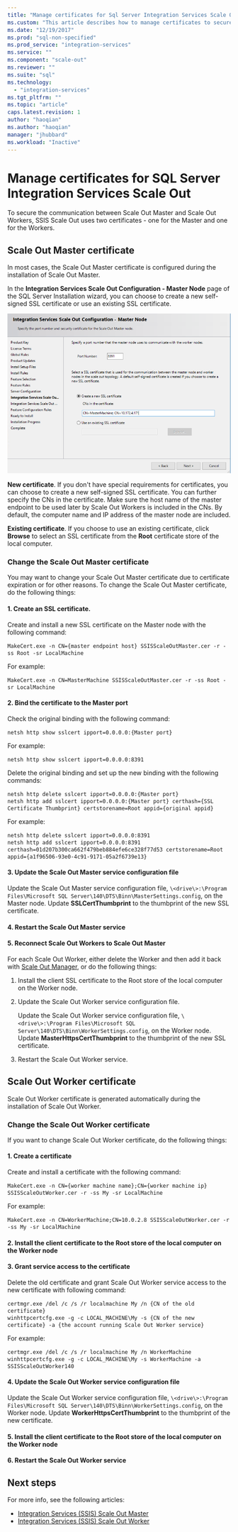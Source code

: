 ```yaml
---
title: "Manage certificates for Sql Server Integration Services Scale Out | Microsoft Docs"
ms.custom: "This article describes how to manage certificates to secure communications between SSIS Scale Out Master and Scale Out Workers."
ms.date: "12/19/2017"
ms.prod: "sql-non-specified"
ms.prod_service: "integration-services"
ms.service: ""
ms.component: "scale-out"
ms.reviewer: ""
ms.suite: "sql"
ms.technology: 
  - "integration-services"
ms.tgt_pltfrm: ""
ms.topic: "article"
caps.latest.revision: 1
author: "haoqian"
ms.author: "haoqian"
manager: "jhubbard"
ms.workload: "Inactive"
---
```

# Manage certificates for SQL Server Integration Services Scale Out

To secure the communication between Scale Out Master and Scale Out Workers, SSIS Scale Out uses two certificates - one for the Master and one for the Workers. 

## Scale Out Master certificate

In most cases, the Scale Out Master certificate is configured during the installation of Scale Out Master.

In the **Integration Services Scale Out Configuration - Master Node** page of the SQL Server Installation wizard, you can choose to create a new self-signed SSL certificate or use an existing SSL certificate.

![Master Config](media/master-config.PNG)

**New certificate**. If you don't have special requirements for certificates, you can choose to create a new self-signed SSL certificate. You can further specify the CNs in the certificate. Make sure the host name of the master endpoint to be used later by Scale Out Workers is included in the CNs. By default, the computer name and IP address of the master node are included. 

**Existing certificate**. If you choose to use an existing certificate, click **Browse** to select an SSL certificate from the **Root** certificate store of the local computer.

### Change the Scale Out Master certificate

You may want to change your Scale Out Master certificate due to certificate expiration or for other reasons. To change the Scale Out Master certificate, do the following things:

#### 1. Create an SSL certificate.
Create and install a new SSL certificate on the Master node with the following command:

```dos
MakeCert.exe -n CN={master endpoint host} SSISScaleOutMaster.cer -r -ss Root -sr LocalMachine
```
For example:

```dos
MakeCert.exe -n CN=MasterMachine SSISScaleOutMaster.cer -r -ss Root -sr LocalMachine
```

#### 2. Bind the certificate to the Master port
Check the original binding with the following command:

```dos
netsh http show sslcert ipport=0.0.0.0:{Master port}
```

For example:

```dos
netsh http show sslcert ipport=0.0.0.0:8391
```

Delete the original binding and set up the new binding with the following commands:

```dos
netsh http delete sslcert ipport=0.0.0.0:{Master port}
netsh http add sslcert ipport=0.0.0.0:{Master port} certhash={SSL Certificate Thumbprint} certstorename=Root appid={original appid}
```

For example:

```dos
netsh http delete sslcert ipport=0.0.0.0:8391
netsh http add sslcert ipport=0.0.0.0:8391 certhash=01d207b300ca662f479beb884efe6ce328f77d53 certstorename=Root appid={a1f96506-93e0-4c91-9171-05a2f6739e13}
```

#### 3. Update the Scale Out Master service configuration file
Update the Scale Out Master service configuration file, `\<drive\>:\Program Files\Microsoft SQL Server\140\DTS\Binn\MasterSettings.config`, on the Master node. Update **SSLCertThumbprint** to the thumbprint of the new SSL certificate.

#### 4. Restart the Scale Out Master service

#### 5. Reconnect Scale Out Workers to Scale Out Master
For each Scale Out Worker, either delete the Worker and then add it back with [Scale Out Manager](integration-services-ssis-scale-out-manager.md), or do the following things:

1.  Install the client SSL certificate to the Root store of the local computer on the Worker node.

2.  Update the Scale Out Worker service configuration file.

    Update the Scale Out Worker service configuration file, `\<drive\>:\Program Files\Microsoft SQL Server\140\DTS\Binn\WorkerSettings.config`, on the Worker node. Update **MasterHttpsCertThumbprint** to the thumbprint of the new SSL certificate.

3.  Restart the Scale Out Worker service.

## Scale Out Worker certificate

Scale Out Worker certificate is generated automatically during the installation of Scale Out Worker. 

### Change the Scale Out Worker certificate

If you want to change Scale Out Worker certificate, do the following things:

#### 1. Create a certificate
Create and install a certificate with the following command:

```dos
MakeCert.exe -n CN={worker machine name};CN={worker machine ip} SSISScaleOutWorker.cer -r -ss My -sr LocalMachine
```

For example:

```dos
MakeCert.exe -n CN=WorkerMachine;CN=10.0.2.8 SSISScaleOutWorker.cer -r -ss My -sr LocalMachine
```

#### 2. Install the client certificate to the Root store of the local computer on the Worker node

#### 3. Grant service access to the certificate
Delete the old certificate and grant Scale Out Worker service access to the new certificate with following command:

```dos
certmgr.exe /del /c /s /r localmachine My /n {CN of the old certificate}
winhttpcertcfg.exe -g -c LOCAL_MACHINE\My -s {CN of the new certificate} -a {the account running Scale Out Worker service}
```

For example:

```dos
certmgr.exe /del /c /s /r localmachine My /n WorkerMachine
winhttpcertcfg.exe -g -c LOCAL_MACHINE\My -s WorkerMachine -a SSISScaleOutWorker140
```

#### 4. Update the Scale Out Worker service configuration file
Update the Scale Out Worker service configuration file, `\<drive\>:\Program Files\Microsoft SQL Server\140\DTS\Binn\WorkerSettings.config`, on the Worker node. Update **WorkerHttpsCertThumbprint** to the thumbprint of the new certificate.

#### 5. Install the client certificate to the Root store of the local computer on the Worker node

#### 6. Restart the Scale Out Worker service

## Next steps
For more info, see the following articles:
-   [Integration Services (SSIS) Scale Out Master](integration-services-ssis-scale-out-master.md)
-   [Integration Services (SSIS) Scale Out Worker](integration-services-ssis-scale-out-worker.md)